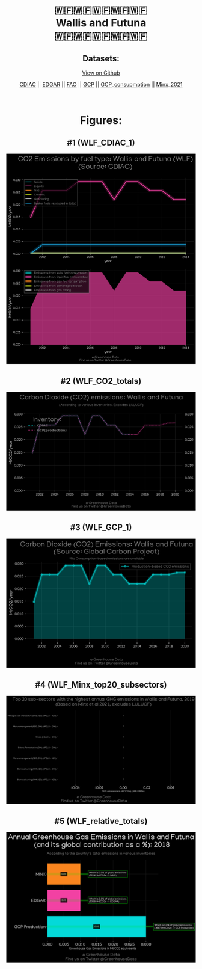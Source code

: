 
<center>
<h1 align="center">
🇼🇫🇼🇫🇼🇫🇼🇫🇼🇫
<br>
Wallis and Futuna
<br>
🇼🇫🇼🇫🇼🇫🇼🇫🇼🇫
</h1>
<h2>Datasets:</h2>
<p><a href="https://github.com/dquintani/GreenhouseData/tree/master/country_data/WLF_Wallis and Futuna/data">View on Github</a>
<br></p><p><a href="data/WLF_CDIAC.csv">CDIAC</a> || <a href="data/WLF_EDGAR.csv">EDGAR</a> || <a href="data/WLF_FAO.csv">FAO</a> || <a href="data/WLF_GCP.csv">GCP</a> || <a href="data/WLF_GCP_consupmption.csv">GCP_consupmption</a> || <a href="data/WLF_Minx_2021.csv">Minx_2021</a></p><p><br></p>
<h1>Figures:</h1><h2>#1 (WLF_CDIAC_1)</h2>
<p><img alt="" src="figures/WLF_CDIAC_1.png" /></p><h2>#2 (WLF_CO2_totals)</h2>
<p><img alt="" src="figures/WLF_CO2_totals.png" /></p><h2>#3 (WLF_GCP_1)</h2>
<p><img alt="" src="figures/WLF_GCP_1.png" /></p><h2>#4 (WLF_Minx_top20_subsectors)</h2>
<p><img alt="" src="figures/WLF_Minx_top20_subsectors.png" /></p><h2>#5 (WLF_relative_totals)</h2>
<p><img alt="" src="figures/WLF_relative_totals.png" /></p>